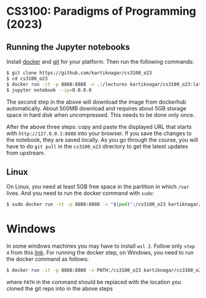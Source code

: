 # CS3100: Paradigms of Programming (2023)

## Running the Jupyter notebooks

Install [docker](https://docs.docker.com/install/#supported-platforms) and [git](https://git-scm.com/book/en/v2/Getting-Started-Installing-Git) for your platform. 
Then run the following commands:

```bash
$ git clone https://github.com/kartiknagar/cs3100_o23
$ cd cs3100_o23
$ docker run -it -p 8888:8888 -v .:/lectures kartiknagar/cs3100_o23:latest
$ jupyter notebook --ip=0.0.0.0
```
The second step in the above will download the image from dockerhub 
automatically. About 500MB download and requires about 5GB storage space 
in hard disk when uncompressed. This needs to be done only once.

After the above three steps: copy and paste the displayed URL that starts with `http://127.0.0.1:8888` into
your browser. If you save the changes to the notebook, they are saved locally.
As you go through the course, you will have to do `git pull` in the
`cs3100_o23` directory to get the latest updates from upstream.

## Linux

On Linux, you need at least 5GB free space in the partition in which `/var` lives.
And you need to run the docker command with `sudo`:

```bash
$ sudo docker run -it -p 8888:8888 -v "$(pwd)":/cs3100_o23 kartiknagar/cs3100_o23:latest
```

# Windows

In some windows machines you may have to install `wsl 2`. Follow only `step 4` from this [link](https://docs.microsoft.com/en-us/windows/wsl/install-win10#step-4---download-the-linux-kernel-update-package).
For running the docker step, on Windows, you need to run the docker command as follows:

```bash
$ docker run -it -p 8888:8888 -v PATH:/cs3100_o23 kartiknagar/cs3100_o23:latest
```
where `PATH` in the command should be replaced with the location you cloned the git repo into in the above steps
